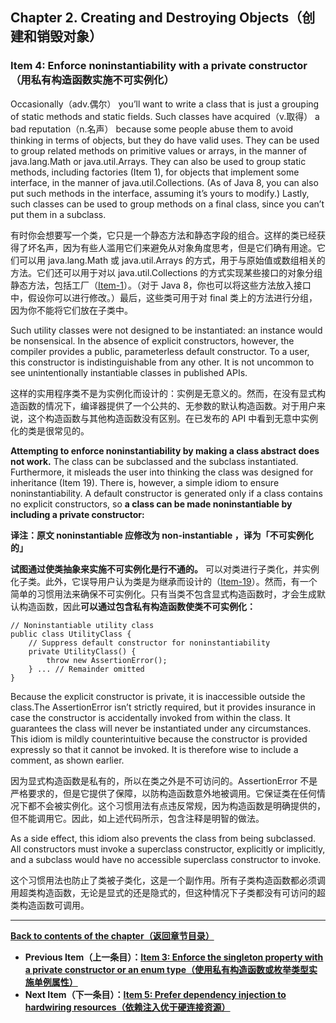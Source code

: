 ## Chapter 2. Creating and Destroying Objects（创建和销毁对象）

### Item 4: Enforce noninstantiability with a private constructor（用私有构造函数实施不可实例化）

Occasionally（adv.偶尔） you’ll want to write a class that is just a grouping of static methods and static fields. Such classes have acquired（v.取得） a bad reputation（n.名声） because some people abuse them to avoid thinking in terms of objects, but they do have valid uses. They can be used to group related methods on primitive values or arrays, in the manner of java.lang.Math or java.util.Arrays. They can also be used to group static methods, including factories (Item 1), for objects that implement some interface, in the manner of java.util.Collections. (As of Java 8, you can also put such methods in the interface, assuming it’s yours to modify.) Lastly, such classes can be used to group methods on a final class, since you can’t put them in a subclass.

有时你会想要写一个类，它只是一个静态方法和静态字段的组合。这样的类已经获得了坏名声，因为有些人滥用它们来避免从对象角度思考，但是它们确有用途。它们可以用 java.lang.Math 或 java.util.Arrays 的方式，用于与原始值或数组相关的方法。它们还可以用于对以 java.util.Collections 的方式实现某些接口的对象分组静态方法，包括工厂（[Item-1](../Chapter-2/Chapter-2-Item-1-Consider-static-factory-methods-instead-of-constructors.md)）。（对于 Java 8，你也可以将这些方法放入接口中，假设你可以进行修改。）最后，这些类可用于对 final 类上的方法进行分组，因为你不能将它们放在子类中。

Such utility classes were not designed to be instantiated: an instance would be nonsensical. In the absence of explicit constructors, however, the compiler provides a public, parameterless default constructor. To a user, this constructor is indistinguishable from any other. It is not uncommon to see unintentionally instantiable classes in published APIs.

这样的实用程序类不是为实例化而设计的：实例是无意义的。然而，在没有显式构造函数的情况下，编译器提供了一个公共的、无参数的默认构造函数。对于用户来说，这个构造函数与其他构造函数没有区别。在已发布的 API 中看到无意中实例化的类是很常见的。

**Attempting to enforce noninstantiability by making a class abstract does not work.** The class can be subclassed and the subclass instantiated. Furthermore, it misleads the user into thinking the class was designed for inheritance (Item 19). There is, however, a simple idiom to ensure noninstantiability. A default constructor is generated only if a class contains no explicit constructors, so **a class can be made noninstantiable by including a private constructor:**

**译注：原文 noninstantiable 应修改为 non-instantiable ，译为「不可实例化的」**

**试图通过使类抽象来实施不可实例化是行不通的。** 可以对类进行子类化，并实例化子类。此外，它误导用户认为类是为继承而设计的（[Item-19](../Chapter-4/Chapter-4-Item-19-Design-and-document-for-inheritance-or-else-prohibit-it.md)）。然而，有一个简单的习惯用法来确保不可实例化。只有当类不包含显式构造函数时，才会生成默认构造函数，因此**可以通过包含私有构造函数使类不可实例化：**

```
// Noninstantiable utility class
public class UtilityClass {
    // Suppress default constructor for noninstantiability
    private UtilityClass() {
        throw new AssertionError();
    } ... // Remainder omitted
}
```

Because the explicit constructor is private, it is inaccessible outside the class.The AssertionError isn’t strictly required, but it provides insurance in case the constructor is accidentally invoked from within the class. It guarantees the class will never be instantiated under any circumstances. This idiom is mildly counterintuitive because the constructor is provided expressly so that it cannot be invoked. It is therefore wise to include a comment, as shown earlier.

因为显式构造函数是私有的，所以在类之外是不可访问的。AssertionError 不是严格要求的，但是它提供了保障，以防构造函数意外地被调用。它保证类在任何情况下都不会被实例化。这个习惯用法有点违反常规，因为构造函数是明确提供的，但不能调用它。因此，如上述代码所示，包含注释是明智的做法。

As a side effect, this idiom also prevents the class from being subclassed. All constructors must invoke a superclass constructor, explicitly or implicitly, and a subclass would have no accessible superclass constructor to invoke.

这个习惯用法也防止了类被子类化，这是一个副作用。所有子类构造函数都必须调用超类构造函数，无论是显式的还是隐式的，但这种情况下子类都没有可访问的超类构造函数可调用。

---
**[Back to contents of the chapter（返回章节目录）](../Chapter-2/Chapter-2-Introduction.md)**
- **Previous Item（上一条目）：[Item 3: Enforce the singleton property with a private constructor or an enum type（使用私有构造函数或枚举类型实施单例属性）](../Chapter-2/Chapter-2-Item-3-Enforce-the-singleton-property-with-a-private-constructor-or-an-enum-type.md)**
- **Next Item（下一条目）：[Item 5: Prefer dependency injection to hardwiring resources（依赖注入优于硬连接资源）](../Chapter-2/Chapter-2-Item-5-Prefer-dependency-injection-to-hardwiring-resources.md)**
